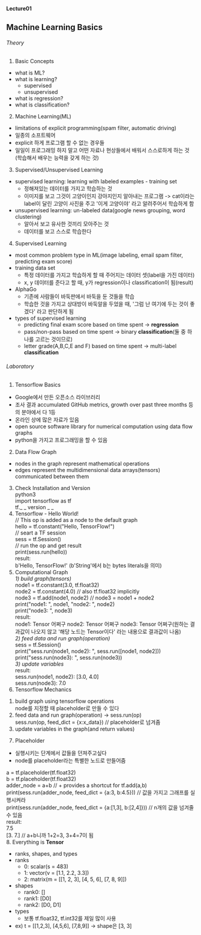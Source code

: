 #### Lecture01
## Machine Learning Basics

###### Theory
1. Basic Concepts
  - what is ML?
  - what is learning?
    + supervised
    + unsupervised
  - what is regression?
  - what is classification?
2. Machine Learning(ML)
  - limitations of explicit programming(spam filter, automatic driving)
  - 일종의 소프트웨어
  - explicit 하게 프로그램 할 수 없는 경우들
  - 일일이 프로그래밍 하지 말고 어떤 자료나 현상들에서 배워서 스스로하게 하는 것(학습해서 배우는 능력을 갖게 하는 것)
3. Supervised/Unsupervised Learning
  - supervised learning: learning with labeled examples - training set
    + 정해져있는 데이터를 가지고 학습하는 것
    + 이미지를 보고 그것이 고양이인지 강아지인지 알아내는 프로그램 -> cat이라는 label이 달린 고양이 사진을 주고 '이게 고양이야' 라고 알려주어서 학습하게 함
  - unsupervised learning: un-labeled data(google news grouping, word clustering)
    + 알아서 보고 유사한 것끼리 모아주는 것
    + 데이터를 보고 스스로 학습한다
4. Supervised Learning
  - most common problem type in ML(image labeling, email spam filter, predicting exam score)
  - training data set
    + 특정 데이터를 가지고 학습하게 할 때 주어지는 데이터 셋(label을 가진 데이터)
    + x, y 데이터를 준다고 할 때, y가 regression이나 classification이 됨(result)
  - AlphaGo
    + 기존에 사람들이 바둑판에서 바둑을 둔 것들을 학습
    + 학습한 것을 가지고 상대방이 바둑알을 두었을 때, '그럼 난 여기에 두는 것이 좋겠다' 라고 판단하게 됨
  - types of supervised learning
    + predicting final exam score based on time spent -> **regression**
    + pass/non-pass based on time spent -> binary **classification**(둘 중 하나를 고르는 것이므로)
    + letter grade(A,B,C,E and F) based on time spent -> multi-label **classification**

###### Laboratory
1. Tensorflow Basics
  - Google에서 만든 오픈소스 라이브러리
  - 조사 결과 accumulated GitHub metrics, growth over past three months 등의 분야에서 다 1등
  - 온라인 상에 많은 자료가 있음
  - open source software library for numerical computation using data flow graphs
  - python을 가지고 프로그래밍을 할 수 있음
2. Data Flow Graph
  - nodes in the graph represent mathematical operations
  - edges represent the multidimensional data arrays(tensors) communicated between them
3. Check Installation and Version  
  python3  
  import tensorflow as tf  
  tf._ _ version _ _
4. Tensorflow - Hello World!  
  // This op is added as a node to the default graph  
  hello = tf.constant("Hello, TensorFlow!")  
  // seart a TF session  
  sess = tf.Session()  
  // run the op and get result  
  print(sess.run(hello))  
  result:  
  b'Hello, TensorFlow!' (b'String'에서 b는 bytes literals을 의미)  
5. Computational Graph  
  *1) build graph(tensors)*  
  node1 = tf.constant(3.0, tf.float32)  
  node2 = tf.constant(4.0)  // also tf.float32 implicitly  
  node3 = tf.add(node1, node2) // node3 = node1 + node2  
  print("node1: ", node1, "node2: ", node2)  
  print("node3: ", node3)  
  result:  
  node1: Tensor 어쩌구 node2: Tensor 어쩌구 node3: Tensor 어쩌구(원하는 결과값이 나오지 않고 '해당 노드는 Tensor이다' 라는 내용으로 결과값이 나옴)  
  *2) feed data and run graph(operation)*  
  sess = tf.Session()  
  print("sess.run(node1, node2): ", sess.run([node1, node2]))  
  print("sess.run(node3): ", sess.run(node3))  
  *3) update variables*  
  result:  
  sess.run(node1, node2): [3.0, 4.0]  
  sess.run(node3): 7.0  
6. Tensorflow Mechanics
  1) build graph using tensorflow operations  
    node를 지정할 때 placeholder로 만들 수 있다  
  2) feed data and run graph(operation) -> sess.run(op)  
    sess.run(op, feed_dict = {x:x_data})  // placeholder로 넘겨줌  
  3) update variables in the graph(and return values)  
7. Placeholder
  - 실행시키는 단계에서 값들을 던져주고싶다
  - node를 placeholder라는 특별한 노드로 만들어줌  

  a = tf.placeholder(tf.float32)  
  b = tf.placeholder(tf.float32)  
  adder_node = a+b // + provides a shortcut for tf.add(a,b)  
  print(sess.run(adder_node, feed_dict = {a:3, b:4.5})) // 값을 가지고 그래프를 실행시켜라  
  print(sess.run(adder_node, feed_dict = {a:[1,3], b:[2,4]})) // n개의 값을 넘겨줄 수 있음  
  result:  
  7.5  
  [3. 7.] // a+b니까 1+2=3, 3+4=7이 됨  
8. Everything is **Tensor**
  - ranks, shapes, and types
  - ranks
    + 0: scalar(s = 483)
    + 1: vector(v = [1.1, 2.2, 3.3])
    + 2: matrix(m = [[1, 2, 3], [4, 5, 6], [7, 8, 9]])
  - shapes
    + rank0: []
    + rank1: [D0]
    + rank2: [D0, D1]
  - types
    + 보통 tf.float32, tf.int32를 제일 많이 사용
  - ex) t = [[1,2,3], [4,5,6], [7,8,9]] -> shape은 [3, 3]
